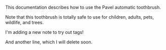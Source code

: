 This documentation describes how to use the Pavel automatic toothbrush.

Note that this toothbrush is totally safe to use for children, adults, pets, wildlife, and trees.

I'm adding a new note to try out tags!

And another line, which I will delete soon.
